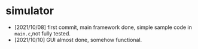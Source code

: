 # simulator

- [2021/10/08] first commit, main framework done, simple sample code in `main.c`,not fully tested.
- [2021/10/10] GUI almost done, somehow functional.